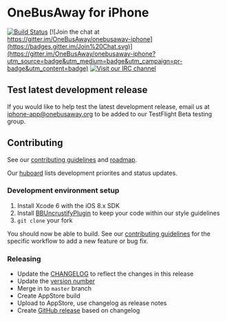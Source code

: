 # OneBusAway for iPhone
[![Build Status](https://img.shields.io/travis/OneBusAway/onebusaway-iphone.svg)](https://travis-ci.org/OneBusAway/onebusaway-iphone)
[![Join the chat at https://gitter.im/OneBusAway/onebusaway-iphone](https://badges.gitter.im/Join%20Chat.svg)](https://gitter.im/OneBusAway/onebusaway-iphone?utm_source=badge&utm_medium=badge&utm_campaign=pr-badge&utm_content=badge)
[![Visit our IRC channel](http://img.shields.io/badge/IRC-%23OneBusAway-green.svg)](https://kiwiirc.com/client/irc.freenode.net/?nick=obauser|?&theme=basic#OneBusAway)

## Test latest development release

If you would like to help test the latest development release, email us at [iphone-app@onebusaway.org](mailto:iphone-app@onebusaway.org) to be added to our TestFlight Beta testing group.

## Contributing

See our [contributing guidelines](CONTRIBUTING.md) and [roadmap](ROADMAP.md).

Our [huboard](https://huboard.com/OneBusAway/onebusaway-iphone) lists development priorites and status updates.

### Development environment setup

1. Install Xcode 6 with the iOS 8.x SDK
2. Install [BBUncrustifyPlugin](https://github.com/benoitsan/BBUncrustifyPlugin-Xcode#installation) to keep your code within our style guidelines
3. `git clone` your fork

You should now be able to build. See our [contributing guidelines](CONTRIBUTING.md) for the specific workflow to add a new feature or bug fix.

### Releasing

* Update the [CHANGELOG](CHANGELOG.md) to reflect the changes in this release
* Update the [version number](https://github.com/OneBusAway/onebusaway-iphone/blob/develop/Info.plist#L20)
* Merge in to `master` branch
* Create AppStore build
* Upload to AppStore, use changelog as release notes
* Create [GitHub release](https://github.com/OneBusAway/onebusaway-iphone/releases) based on changelog

